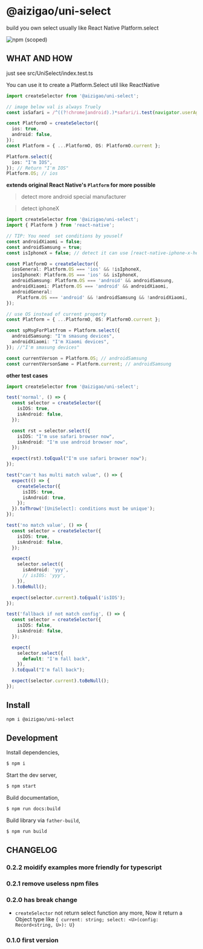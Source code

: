 # @aizigao/uni-select

build you own select usually like React Native Platform.select

<img alt="npm (scoped)" src="https://img.shields.io/npm/v/@aizigao/uni-select?style=for-the-badge">

## WHAT AND HOW

just see src/UniSelect/index.test.ts

You can use it to create a Platform.Select util like ReactNative

```ts
import createSelector from '@aizigao/uni-select';

// image below val is always Truely
const isSafari = /^((?!chrome|android).)*safari/i.test(navigator.userAgent);

const PlatformO = createSelector({
  ios: true,
  android: false,
});
const Platform = { ...PlatformO, OS: PlatformO.current };

Platform.select({
  ios: "I'm IOS",
}); // Return "I'm IOS"
Platform.OS; // ios
```

**extends original React Native's `Platform` for more possible**

> detect more android special manufacturer

> detect iphoneX

```ts
import createSelector from '@aizigao/uni-select';
import { Platform } from 'react-native';

// TIP: You need  set conditions by youself
const androidXiaomi = false;
const androidSamsung = true;
const isIphoneX = false; // detect it can use [react-native-iphone-x-helper](https://www.npmjs.com/package/react-native-iphone-x-helper)

const PlatformO = createSelector({
  iosGeneral: Platform.OS === 'ios' && !isIphoneX,
  iosIphoneX: Platform.OS === 'ios' && isIphoneX,
  androidSamsung: Platform.OS === 'android' && androidSamsung,
  androidXiaomi: Platform.OS === 'android' && androidXiaomi,
  androidGeneral:
    Platform.OS === 'android' && !androidSamsung && !androidXiaomi,
});

// use OS instead of current property
const Platform = { ...PlatformO, OS: PlatformO.current };

const spMsgForPlatfrom = Platform.select({
  androidSamsung: "I'm smasung devices",
  androidXiaomi: "I'm Xiaomi devices",
}); //"I'm smasung devices"

const currentVerson = Platform.OS; // androidSamsung
const currentVersonSame = Platform.current; // androidSamsung
```

**other test cases**

```ts
import createSelector from '@aizigao/uni-select';

test('normal', () => {
  const selector = createSelector({
    isIOS: true,
    isAndroid: false,
  });

  const rst = selector.select({
    isIOS: "I'm use safari browser now",
    isAndroid: "I'm use android browser now",
  });

  expect(rst).toEqual("I'm use safari browser now");
});

test("can't has multi match value", () => {
  expect(() => {
    createSelector({
      isIOS: true,
      isAndroid: true,
    });
  }).toThrow('[UniSelect]: conditions must be unique');
});

test('no match value', () => {
  const selector = createSelector({
    isIOS: true,
    isAndroid: false,
  });

  expect(
    selector.select({
      isAndroid: 'yyy',
      // isIOS: 'yyy',
    }),
  ).toBeNull();

  expect(selector.current).toEqual('isIOS');
});

test('fallback if not match config', () => {
  const selector = createSelector({
    isIOS: false,
    isAndroid: false,
  });

  expect(
    selector.select({
      default: "I'm fall back",
    }),
  ).toEqual("I'm fall back");

  expect(selector.current).toBeNull();
});
```

## Install

```bash
npm i @aizigao/uni-select
```

## Development

Install dependencies,

```bash
$ npm i
```

Start the dev server,

```bash
$ npm start
```

Build documentation,

```bash
$ npm run docs:build
```

Build library via `father-build`,

```bash
$ npm run build
```

## CHANGELOG

### 0.2.2 moidify examples more friendly for typescript

### 0.2.1 remove useless npm files

### 0.2.0 has break change

- `createSelector` not return select function any more, Now it return a Object type like `{ current: string; select: <U>(config: Record<string, U>): U}`

### 0.1.0 first version
